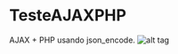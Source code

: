 # TesteAJAXPHP
AJAX + PHP usando json_encode.
![alt tag](https://raw.githubusercontent.com/renancunha33/TesteAJAXPHP/master/img.png)
